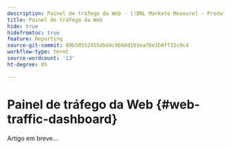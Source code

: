 ```yaml
---
description: Painel de tráfego da Web - [!DNL Marketo Measure] - Produto
title: Painel de tráfego da Web
hide: true
hidefromtoc: true
feature: Reporting
source-git-commit: 89b50552455dbd4c9b60d101eaf6e1b0ff22c0c4
workflow-type: tm+mt
source-wordcount: '13'
ht-degree: 0%

---
```


# Painel de tráfego da Web {#web-traffic-dashboard}

Artigo em breve...
